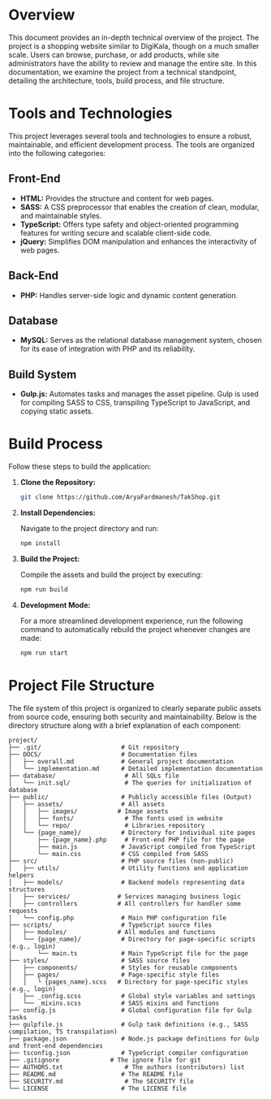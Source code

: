 # Overview

This document provides an in-depth technical overview of the project. The project is a shopping website similar to DigiKala, though on a much smaller scale. Users can browse, purchase, or add products, while site administrators have the ability to review and manage the entire site. In this documentation, we examine the project from a technical standpoint, detailing the architecture, tools, build process, and file structure.

# Tools and Technologies

This project leverages several tools and technologies to ensure a robust, maintainable, and efficient development process. The tools are organized into the following categories:

## Front-End

- **HTML:** Provides the structure and content for web pages.
- **SASS:** A CSS preprocessor that enables the creation of clean, modular, and maintainable styles.
- **TypeScript:** Offers type safety and object-oriented programming features for writing secure and scalable client-side code.
- **jQuery:** Simplifies DOM manipulation and enhances the interactivity of web pages.

## Back-End

- **PHP:** Handles server-side logic and dynamic content generation.

## Database

- **MySQL:** Serves as the relational database management system, chosen for its ease of integration with PHP and its reliability.

## Build System

- **Gulp.js:** Automates tasks and manages the asset pipeline. Gulp is used for compiling SASS to CSS, transpiling TypeScript to JavaScript, and copying static assets.

# Build Process

Follow these steps to build the application:

1. **Clone the Repository:**

   ```sh
   git clone https://github.com/AryaFardmanesh/TakShop.git
   ```

2. **Install Dependencies:**

   Navigate to the project directory and run:

   ```sh
   npm install
   ```

3. **Build the Project:**

   Compile the assets and build the project by executing:

   ```sh
   npm run build
   ```

4. **Development Mode:**

   For a more streamlined development experience, run the following command to automatically rebuild the project whenever changes are made:

   ```sh
   npm run start
   ```

# Project File Structure

The file system of this project is organized to clearly separate public assets from source code, ensuring both security and maintainability. Below is the directory structure along with a brief explanation of each component:

```unix-tree
project/
├── .git/                 	   # Git repository
├── DOCS/                 	   # Documentation files
│   ├── overall.md        	   # General project documentation
│   └── implementation.md 	   # Detailed implementation documentation
├── database/               	# All SQLs file
│   └── init.sql/           	# The queries for initialization of database
├── public/               	   # Publicly accessible files (Output)
│   ├── assets/           	   # All assets
│   │   ├── images/           # Image assets
│   │   ├── fonts/           	# The fonts used in website
│   │   └── repo/           	# Libraries repository
│   └── {page_name}/      	   # Directory for individual site pages
│       ├── {page_name}.php 	# Front-end PHP file for the page
│       ├── main.js       	   # JavaScript compiled from TypeScript
│       └── main.css      	   # CSS compiled from SASS
├── src/                  	   # PHP source files (non-public)
│   ├── utils/            	   # Utility functions and application helpers
│   ├── models/           	   # Backend models representing data structures
│   ├── services/      	      # Services managing business logic
│   ├── controllers    	      # All controllers for handler some requests
│   └── config.php        	   # Main PHP configuration file
├── scripts/              	   # TypeScript source files
│   ├── modules/      	      # All modules and functions
│   └── {page_name}/      	   # Directory for page-specific scripts (e.g., login)
│       └── main.ts       	   # Main TypeScript file for the page
├── styles/               	   # SASS source files
│   ├── components/       	   # Styles for reusable components
│   ├── pages/            	   # Page-specific style files
│   │   └ {pages_name}.scss   # Directory for page-specific styles (e.g., login)
│   ├── _config.scss      	   # Global style variables and settings
│   └── _mixins.scss      	   # SASS mixins and functions
├── config.js             	   # Global configuration file for Gulp tasks
├── gulpfile.js           	   # Gulp task definitions (e.g., SASS compilation, TS transpilation)
├── package.json          	   # Node.js package definitions for Gulp and front-end dependencies
├── tsconfig.json         	   # TypeScript compiler configuration
├── .gitignore             	# The ignore file for git
├── AUTHORS.txt             	# The authors (contributors) list
├── README.md             	   # The README file
├── SECURITY.md             	# The SECURITY file
└── LICENSE             	   # The LICENSE file
```
